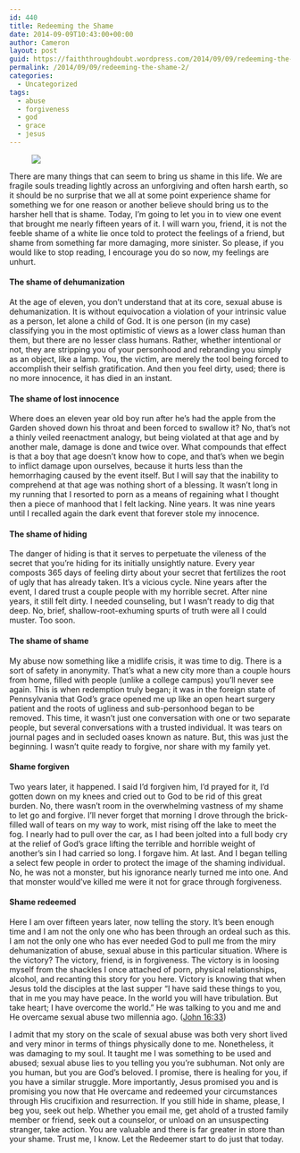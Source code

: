 ```yaml
---
id: 440
title: Redeeming the Shame
date: 2014-09-09T10:43:00+00:00
author: Cameron
layout: post
guid: https://faiththroughdoubt.wordpress.com/2014/09/09/redeeming-the-shame/
permalink: /2014/09/09/redeeming-the-shame-2/
categories:
  - Uncategorized
tags:
  - abuse
  - forgiveness
  - god
  - grace
  - jesus
---
```

<figure> 

<img src="https://faiththroughdoubt.files.wordpress.com/2014/09/5e344-1rx9jmxiklhb6hfizzlueqw.jpeg?w=525" data-recalc-dims="1" />
  
</figure> 

There are many things that can seem to bring us shame in this life. We are fragile souls treading lightly across an unforgiving and often harsh earth, so it should be no surprise that we all at some point experience shame for something we for one reason or another believe should bring us to the harsher hell that is shame. Today, I’m going to let you in to view one event that brought me nearly fifteen years of it. I will warn you, friend, it is not the feeble shame of a white lie once told to protect the feelings of a friend, but shame from something far more damaging, more sinister. So please, if you would like to stop reading, I encourage you do so now, my feelings are unhurt.

#### The shame of dehumanization

At the age of eleven, you don’t understand that at its core, sexual abuse is dehumanization. It is without equivocation a violation of your intrinsic value as a person, let alone a child of God. It is one person (in my case) classifying you in the most optimistic of views as a lower class human than them, but there are no lesser class humans. Rather, whether intentional or not, they are stripping you of your personhood and rebranding you simply as an object, like a lamp. You, the victim, are merely the tool being forced to accomplish their selfish gratification. And then you feel dirty, used; there is no more innocence, it has died in an instant.

#### The shame of lost innocence

Where does an eleven year old boy run after he’s had the apple from the Garden shoved down his throat and been forced to swallow it? No, that’s not a thinly veiled reenactment analogy, but being violated at that age and by another male, damage is done and twice over. What compounds that effect is that a boy that age doesn’t know how to cope, and that’s when we begin to inflict damage upon ourselves, because it hurts less than the hemorrhaging caused by the event itself. But I will say that the inability to comprehend at that age was nothing short of a blessing. It wasn’t long in my running that I resorted to porn as a means of regaining what I thought then a piece of manhood that I felt lacking. Nine years. It was nine years until I recalled again the dark event that forever stole my innocence.

#### The shame of hiding

The danger of hiding is that it serves to perpetuate the vileness of the secret that you’re hiding for its initially unsightly nature. Every year composts 365 days of feeling dirty about your secret that fertilizes the root of ugly that has already taken. It’s a vicious cycle. Nine years after the event, I dared trust a couple people with my horrible secret. After nine years, it still felt dirty. I needed counseling, but I wasn’t ready to dig that deep. No, brief, shallow-root-exhuming spurts of truth were all I could muster. Too soon.

#### The shame of shame

My abuse now something like a midlife crisis, it was time to dig. There is a sort of safety in anonymity. That’s what a new city more than a couple hours from home, filled with people (unlike a college campus) you’ll never see again. This is when redemption truly began; it was in the foreign state of Pennsylvania that God’s grace opened me up like an open heart surgery patient and the roots of ugliness and sub-personhood began to be removed. This time, it wasn’t just one conversation with one or two separate people, but several conversations with a trusted individual. It was tears on journal pages and in secluded oases known as nature. But, this was just the beginning. I wasn’t quite ready to forgive, nor share with my family yet.

#### Shame forgiven

Two years later, it happened. I said I’d forgiven him, I’d prayed for it, I’d gotten down on my knees and cried out to God to be rid of this great burden. No, there wasn’t room in the overwhelming vastness of my shame to let go and forgive. I’ll never forget that morning I drove through the brick-filled wall of tears on my way to work, mist rising off the lake to meet the fog. I nearly had to pull over the car, as I had been jolted into a full body cry at the relief of God’s grace lifting the terrible and horrible weight of another’s sin I had carried so long. I forgave him. At last. And I began telling a select few people in order to protect the image of the shaming individual. No, he was not a monster, but his ignorance nearly turned me into one. And that monster would’ve killed me were it not for grace through forgiveness.

#### Shame redeemed

Here I am over fifteen years later, now telling the story. It’s been enough time and I am not the only one who has been through an ordeal such as this. I am not the only one who has ever needed God to pull me from the miry dehumanization of abuse, sexual abuse in this particular situation. Where is the victory? The victory, friend, is in forgiveness. The victory is in loosing myself from the shackles I once attached of porn, physical relationships, alcohol, and recanting this story for you here. Victory is knowing that when Jesus told the disciples at the last supper “I have said these things to you, that in me you may have peace. In the world you will have tribulation. But take heart; I have overcome the world.” He was talking to you and me and He overcame sexual abuse two millennia ago. (<a href="https://www.biblegateway.com/passage/?search=John+16%3A33&version=ESV" target="_blank">John 16:33</a>)

I admit that my story on the scale of sexual abuse was both very short lived and very minor in terms of things physically done to me. Nonetheless, it was damaging to my soul. It taught me I was something to be used and abused; sexual abuse lies to you telling you you’re subhuman. Not only are you human, but you are God’s beloved. I promise, there is healing for you, if you have a similar struggle. More importantly, Jesus promised you and is promising you now that He overcame and redeemed your circumstances through His crucifixion and resurrection. If you still hide in shame, please, I beg you, seek out help. Whether you email me, get ahold of a trusted family member or friend, seek out a counselor, or unload on an unsuspecting stranger, take action. You are valuable and there is far greater in store than your shame. Trust me, I know. Let the Redeemer start to do just that today.